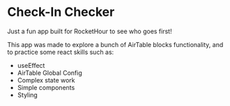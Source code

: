 # Check-In Checker
Just a fun app built for RocketHour to see who goes first! 

This app was made to explore a bunch of AirTable blocks functionality, and to practice some react skills such as:
- useEffect
- AirTable Global Config
- Complex state work
- Simple components 
- Styling